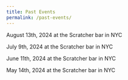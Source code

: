 ```yaml
---
title: Past Events
permalink: /past-events/
---
```


August 13th, 2024 at the Scratcher bar in NYC

July 9th, 2024 at the Scratcher bar in NYC

June 11th, 2024 at the Scratcher bar in NYC

May 14th, 2024 at the Scratcher bar in NYC
